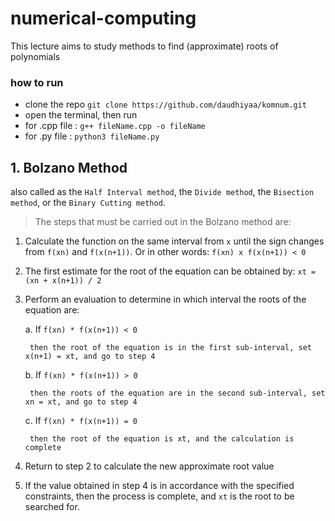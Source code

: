 # numerical-computing
This lecture aims to study methods to find (approximate) roots of polynomials

### how to run
- clone the repo `git clone https://github.com/daudhiyaa/komnum.git`
- open the terminal, then run
- for .cpp file : `g++ fileName.cpp -o fileName`
- for .py file : `python3 fileName.py`

## 1. Bolzano Method
also called as the `Half Interval method`, the `Divide method`, the `Bisection method`, or the `Binary Cutting method`.

> The steps that must be carried out in the Bolzano method are:

1. Calculate the function on the same interval from `x` until the sign changes from `f(xn)` and `f(x(n+1))`. Or in other words: `f(xn) x f(x(n+1)) < 0`

2. The first estimate for the root of the equation can be obtained by: `xt = (xn + x(n+1)) / 2`

3. Perform an evaluation to determine in which interval the roots of the equation are:

    a. If `f(xn) * f(x(n+1)) < 0`

        then the root of the equation is in the first sub-interval, set x(n+1) = xt, and go to step 4

    b. If `f(xn) * f(x(n+1)) > 0`

        then the roots of the equation are in the second sub-interval, set xn = xt, and go to step 4

    c. If `f(xn) * f(x(n+1)) = 0`

        then the root of the equation is xt, and the calculation is complete

4. Return to step 2 to calculate the new approximate root value

5. If the value obtained in step 4 is in accordance with the specified constraints, then the process is complete, and `xt` is the root to be searched for.